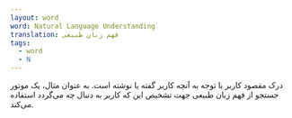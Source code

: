 ```yaml
---
layout: word
word: Natural Language Understanding
translation: فهم زبان‌ طبیعی
tags:
  - word
  - N
---
```

درک مقصود کاربر با توجه به آنچه کاربر گفته یا نوشته است. به عنوان مثال، یک موتور جستجو از فهم زبان طبیعی جهت تشخیص این که کاربر به دنبال چه می‌گردد استفاده می‌کند.